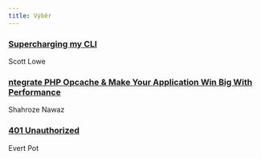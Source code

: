 ```yaml
---
title: Výběr
---
```


### [Supercharging my CLI](https://blog.scottlowe.org/2018/11/29/supercharging-my-cli/)
Scott Lowe

### [ntegrate PHP Opcache & Make Your Application Win Big With Performance](https://www.cloudways.com/blog/integrate-php-opcache/)
Shahroze Nawaz

### [401 Unauthorized](https://evertpot.com/http/401-unauthorized)
Evert Pot
